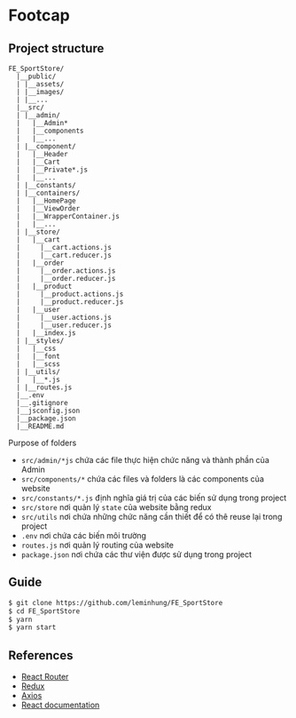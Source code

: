 # Footcap

## Project structure
```
FE_SportStore/
  |__public/
  | |__assets/
  | |__images/
  | |__...
  |__src/
  | |__admin/
  |   |__Admin*
  |   |__components
  |   |__...
  | |__component/
  |   |__Header
  |   |__Cart
  |   |__Private*.js
  |   |__...
  | |__constants/
  | |__containers/
  |   |__HomePage
  |   |__ViewOrder
  |   |__WrapperContainer.js
  |   |__...
  | |__store/
  |   |__cart
  |     |__cart.actions.js
  |     |__cart.reducer.js
  |   |__order
  |     |__order.actions.js
  |     |__order.reducer.js
  |   |__product
  |     |__product.actions.js
  |     |__product.reducer.js
  |   |__user
  |     |__user.actions.js
  |     |__user.reducer.js
  |   |__index.js
  | |__styles/
  |   |__css
  |   |__font
  |   |__scss
  | |__utils/
  |   |__*.js
  | |__routes.js  
  |__.env
  |__.gitignore
  |__jsconfig.json
  |__package.json
  |__README.md
```

Purpose of folders
* `src/admin/*js` chứa các file thực hiện chức năng và thành phần của Admin
* `src/components/*` chứa các files và folders là các components của website
* `src/constants/*.js` định nghĩa giá trị của các biến  sử dụng trong project 
* `src/store` nơi quản lý `state` của website bằng redux 
* `src/utils` nơi chứa những chức năng cần thiết để có thê reuse lại trong project 
* `.env` nơi chứa các biến môi trường
* `routes.js` nơi quản lý routing của website
* `package.json` nơi chứa các thư viện được sử dụng trong project


## Guide

```sh
$ git clone https://github.com/leminhung/FE_SportStore
$ cd FE_SportStore
$ yarn 
$ yarn start
```

## References

- [React Router](https://reactrouter.com/docs/en/v6/getting-started/overview)
- [Redux](https://react-redux.js.org/)
- [Axios](https://viblo.asia/p/su-dung-axios-voi-react-1Je5E4zAlnL)
- [React documentation](https://reactjs.org/)
